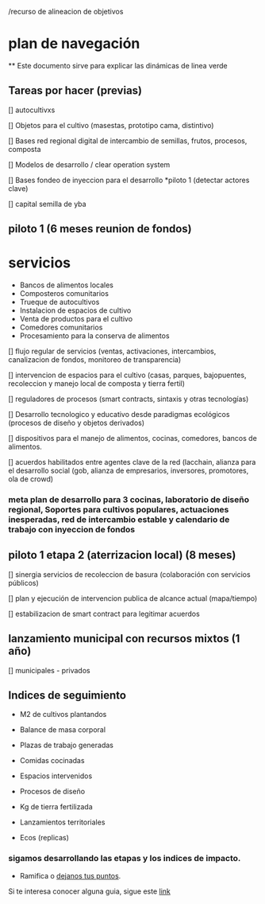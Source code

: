 /recurso de alineacion de objetivos

# plan de navegación

** Este documento sirve para explicar las dinámicas de linea verde


## Tareas por hacer (previas)

[] autocultivxs

[] Objetos para el cultivo (masestas, prototipo cama, distintivo)

[] Bases red regional digital de intercambio de semillas, frutos, procesos, composta

[] Modelos de desarrollo / clear operation system

[] Bases fondeo de inyeccion para el desarrollo *piloto 1 (detectar actores clave)

[] capital semilla de yba




## piloto 1 (6 meses reunion de fondos)

# servicios 

 - Bancos de alimentos locales
 - Composteros comunitarios
 - Trueque de autocultivos
 - Instalacion de espacios de cultivo
 - Venta de productos para el cultivo
 - Comedores comunitarios
 - Procesamiento para la conserva de alimentos
 

[] flujo regular de servicios (ventas, activaciones, intercambios, canalizacion de fondos, monitoreo de transparencia)


[] intervencion de espacios para el cultivo (casas, parques, bajopuentes, recoleccion y manejo local de composta y tierra fertil)

[] reguladores de procesos (smart contracts, sintaxis y otras tecnologías)

[] Desarrollo tecnologico y educativo desde paradigmas ecológicos (procesos de diseño y objetos derivados)

[] dispositivos para el manejo de alimentos, cocinas, comedores, bancos de alimentos.

[] acuerdos habilitados entre agentes clave de la red (lacchain, alianza para el desarrollo social (gob, alianza de empresarios, inversores, promotores, ola de crowd)

### meta plan de desarrollo para 3 cocinas, laboratorio de diseño regional, Soportes para cultivos populares, actuaciones inesperadas, red de intercambio estable y calendario de trabajo con inyeccion de fondos

 ## piloto 1 etapa 2 (aterrizacion local) (8 meses)

 [] sinergia servicios de recoleccion de basura (colaboración con servicios públicos)

 [] plan y ejecución de intervencion publica de alcance actual (mapa/tiempo)

 [] estabilizacion de smart contract para legitimar acuerdos


 ## lanzamiento municipal con recursos mixtos (1 año)

[] municipales - privados 


## Indices de seguimiento

- M2 de cultivos plantandos

- Balance de masa corporal

- Plazas de trabajo generadas

- Comidas cocinadas

- Espacios intervenidos

- Procesos de diseño

- Kg de tierra fertilizada

- Lanzamientos territoriales

- Ecos (replicas)





### sigamos desarrollando las etapas y los indices de impacto.
* Ramifica o [dejanos tus puntos](https://www.instagram.com/linea.verde.opd/).

Si te interesa conocer alguna guia, sigue este [link](https://www.onu.org.mx/agenda-2030/)

 
 
